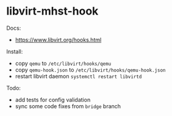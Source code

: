 # libvirt-mhst-hook

Docs: 
  - https://www.libvirt.org/hooks.html

Install:
  - copy `qemu` to `/etc/libvirt/hooks/qemu`
  - copy `qemu-hook.json` to `/etc/libvirt/hooks/qemu-hook.json`
  - restart libvirt daemon `systemctl restart libvirtd`

Todo:
  - add tests for config validation
  - sync some code fixes from `bridge` branch
